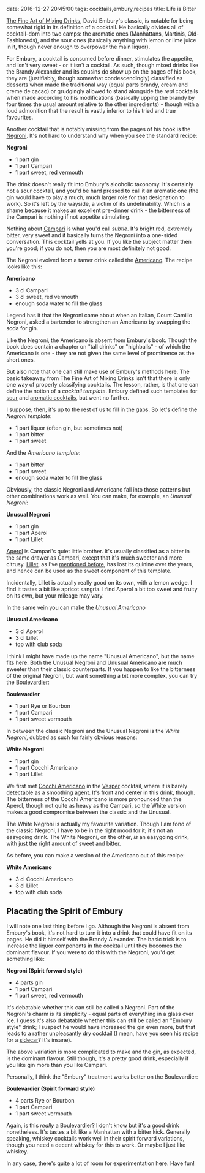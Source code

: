 date: 2016-12-27 20:45:00
tags: cocktails,embury,recipes
title: Life is Bitter

[The Fine Art of Mixing Drinks][1], David Embury's classic, is notable for
being somewhat rigid in its definition of a cocktail.  He basically divides
all of cocktail-dom into two camps: the aromatic ones (Manhattans, Martinis,
Old-Fashioneds), and the sour ones (basically anything with lemon or lime
juice in it, though never enough to overpower the main liquor).

For Embury, a cocktail is consumed before dinner, stimulates the appetite,
and isn't very sweet - or it isn't a cocktail.  As such, though mixed drinks
like the Brandy Alexander and its cousins do show up on the pages of his
book, they are (justifiably, though somewhat condescendingly) classified as
desserts when made the traditional way (equal parts brandy, cream and creme
de cacao) or grudgingly allowed to stand alongside the *real* cocktails when
made according to his modifications (basically upping the brandy by four
times the usual amount relative to the other ingredients) - though with a
loud admonition that the result is vastly inferior to his tried and true
favourites.

Another cocktail that is notably missing from the pages of his book is the
[Negroni][2].  It's not hard to understand why when you see the standard
recipe:

**Negroni**

 * 1 part gin
 * 1 part Campari
 * 1 part sweet, red vermouth

The drink doesn't really fit into Embury's alcoholic taxonomy.  It's
certainly not a sour cocktail, and you'd be hard pressed to call it an
aromatic one (the gin would have to play a much, much larger role for that
designation to work).  So it's left by the wayside, a victim of its
undefinability.  Which is a shame because it makes an excellent pre-dinner
drink - the bitterness of the Campari is nothing if not appetite
stimulating.

Nothing about [Campari][3] is what you'd call *subtle*.  It's bright red,
extremely bitter, very sweet and it basically turns the Negroni into a
one-sided conversation. This cocktail yells at you.  If you like the subject
matter then you're good; if you do not, then you are most definitely not
good.

The Negroni evolved from a tamer drink called the [Americano][4].  The
recipe looks like this:

**Americano**

 * 3 cl Campari
 * 3 cl sweet, red vermouth
 * enough soda water to fill the glass

Legend has it that the Negroni came about when an Italian, Count Camillo
Negroni, asked a bartender to strengthen an Americano by swapping the soda
for gin.

Like the Negroni, the Americano is absent from Embury's book.  Though the
book does contain a chapter on "tall drinks" or "highballs" - of which the
Americano is one - they are not given the same level of prominence as the
short ones.

But also note that one can still make use of Embury's methods here.  The
basic takeaway from The Fine Art of Mixing Drinks isn't that there is only
one way of properly classifying cocktails.  The lesson, rather, is that one
can define the notion of a *cocktail template*.  Embury defined such
templates for [sour][11] and [aromatic cocktails][12], but went no further.

I suppose, then, it's up to the rest of us to fill in the gaps. So let's
define the *Negroni template*:

 * 1 part liquor (often gin, but sometimes not)
 * 1 part bitter
 * 1 part sweet
 
And the *Americano template*:

 * 1 part bitter
 * 1 part sweet
 * enough soda water to fill the glass
 
Obviously, the classic Negroni and Americano fall into those patterns but
other combinations work as well.  You can make, for example, an *Unusual
Negroni*:

**Unusual Negroni**

 * 1 part gin
 * 1 part Aperol
 * 1 part Lillet

[Aperol][5] is Campari's quiet little brother.  It's usually classified as a
bitter in the same drawer as Campari, except that it's much sweeter and more
citrusy.  [Lillet][6], as I've [mentioned before][7], has lost its quinine
over the years, and hence can be used as the sweet component of this
template.

Incidentally, Lillet is actually really good on its own, with a lemon wedge.
I find it tastes a bit like apricot sangria.  I find Aperol a bit too sweet
and fruity on its own, but your mileage may vary.

In the same vein you can make the *Unusual Americano*

**Unusual Americano**

 * 3 cl Aperol
 * 3 cl Lillet
 * top with club soda

I think I might have made up the name "Unusual Americano", but the name fits
here.  Both the Unusual Negroni and Unusual Americano are much sweeter than
their classic counterparts.  If you happen to like the bitterness of the
original Negroni, but want something a bit more complex, you can try the
[Boulevardier][8]:

**Boulevardier**

 * 1 part Rye or Bourbon
 * 1 part Campari
 * 1 part sweet vermouth

In between the classic Negroni and the Unusual Negroni is the *White
Negroni*, dubbed as such for fairly obvious reasons:

**White Negroni**
 
 * 1 part gin
 * 1 part Cocchi Americano
 * 1 part Lillet

We first met [Cocchi Americano][9] in the [Vesper][10] cocktail, where it is
barely detectable as a smoothing agent.  It's front and center in this
drink, though.  The bitterness of the Cocchi Americano is more pronounced
than the Aperol, though not quite as heavy as the Campari, so the White
version makes a good compromise between the classic and the Unusual.

The White Negroni is actually my favourite variation.  Though I am fond of
the classic Negroni, I have to be in the right mood for it; it's not an
easygoing drink.  The White Negroni, on the other, *is* an easygoing drink,
with just the right amount of sweet and bitter.

As before, you can make a version of the Americano out of this recipe:

**White Americano**

 * 3 cl  Cocchi Americano
 * 3 cl  Lillet
 * top with club soda

## Placating the Spirit of Embury

I will note one last thing before I go. Although the Negroni is absent from
Embury's book, it's not hard to turn it into a drink that could have fit on
its pages.  He did it himself with the Brandy Alexander. The basic trick is
to increase the liquor components in the cocktail until they becomes the
dominant flavour.  If you were to do this with the Negroni, you'd get
something like:

**Negroni (Spirit forward style)**

 * 4 parts gin
 * 1 part Campari
 * 1 part sweet, red vermouth

It's debatable whether this can still be called a Negroni.  Part of the
Negroni's charm is its simplicity - equal parts of everything in a glass
over ice.  I guess it's also debatable whether this can still be called an
"Embury style" drink; I suspect he would have increased the gin even more,
but that leads to a rather unpleasantly dry cocktail (I mean, have you seen
his recipe for a [sidecar][13]?  It's insane).

The above variation is more complicated to make and the gin, as expected, is
the dominant flavour.  Still though, it's a pretty good drink, especially if
you like gin more than you like Campari.

Personally, I think the "Embury" treatment works better on the Boulevardier:

**Boulevardier (Spirit forward style)**

 * 4 parts Rye or Bourbon
 * 1 part Campari
 * 1 part sweet vermouth

Again, is this *really* a Boulevardier?  I don't know but it's a good drink
nonetheless. It's tastes a bit like a Manhattan with a bitter kick. Generally
speaking, whiskey cocktails work well in their spirit forward variations,
though you need a decent whiskey for this to work.  Or maybe I just like
whiskey.

In any case, there's quite a lot of room for experimentation here.  Have
fun!

[1]: https://en.wikipedia.org/wiki/The_Fine_Art_of_Mixing_Drinks
[2]: https://en.wikipedia.org/wiki/Negroni
[3]: https://en.wikipedia.org/wiki/Campari
[4]: https://en.wikipedia.org/wiki/Americano_(cocktail)
[5]: https://en.wikipedia.org/wiki/Aperol
[6]: https://en.wikipedia.org/wiki/Lillet
[7]: /blog/2016/12/22/vesper.html
[8]: https://en.wikipedia.org/wiki/Boulevardier_(cocktail)
[9]: https://en.wikipedia.org/wiki/Cocchi_Americano
[10]: /blog/2016/12/22/vesper.html
[11]: /blog/2014/12/22/more-sour-cocktails.html
[12]: /blog/2014/12/23/aromatic-cocktails.html
[13]: https://en.wikipedia.org/wiki/Sidecar_(cocktail)
